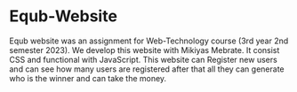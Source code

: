 # Equb-Website
Equb website was an assignment for Web-Technology course (3rd year 2nd semester 2023). We develop this website with Mikiyas Mebrate. It consist CSS and functional with JavaScript. This website can Register new users and can see how many users are registered after that all they can generate who is the winner and can take the money.
